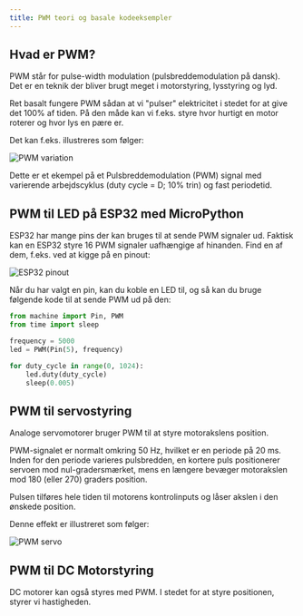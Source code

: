 ```yaml
---
title: PWM teori og basale kodeeksempler
---
```


## Hvad er PWM?

PWM står for pulse-width modulation (pulsbreddemodulation på dansk). Det er en teknik der bliver brugt meget i motorstyring, lysstyring og lyd. 

Ret basalt fungere PWM sådan at vi "pulser" elektricitet i stedet for at give det 100% af tiden. På den måde kan vi f.eks. styre hvor hurtigt en motor roterer og hvor lys en pære er. 

Det kan f.eks. illustreres som følger:

![PWM variation](https://upload.wikimedia.org/wikipedia/commons/0/02/PWM_duty_cycle_with_label.gif)

Dette er et ekempel på et Pulsbreddemodulation (PWM) signal med varierende arbejdscyklus (duty cycle = D; 10% trin) og fast periodetid.

## PWM til LED på ESP32 med MicroPython

ESP32 har mange pins der kan bruges til at sende PWM signaler ud. Faktisk kan en ESP32 styre 16 PWM signaler uafhængige af hinanden. Find en af dem, f.eks. ved at kigge på en pinout:

![ESP32 pinout](https://docs.espressif.com/projects/esp-idf/en/latest/esp32/_images/esp32-devkitC-v4-pinout.png)

Når du har valgt en pin, kan du koble en LED til, og så kan du bruge følgende kode til at sende PWM ud på den:

```python
from machine import Pin, PWM
from time import sleep

frequency = 5000
led = PWM(Pin(5), frequency)

for duty_cycle in range(0, 1024):
    led.duty(duty_cycle)
    sleep(0.005)
```

## PWM til servostyring

Analoge servomotorer bruger PWM til at styre motorakslens position. 

PWM-signalet er normalt omkring 50 Hz, hvilket er en periode på 20 ms. Inden for den periode varieres pulsbredden, en kortere puls positionerer servoen mod nul-gradersmærket, mens en længere bevæger motorakslen mod 180 (eller 270) graders position.

Pulsen tilføres hele tiden til motorens kontrolinputs og låser akslen i den ønskede position.

Denne effekt er illustreret som følger:

![PWM servo](https://www.meccanismocomplesso.org/wp-content/uploads/2020/08/Arduino-PWM-duty-cycle-angolo-del-servo-motore.jpg)

## PWM til DC Motorstyring

DC motorer kan også styres med PWM. I stedet for at styre positionen, styrer vi hastigheden.
